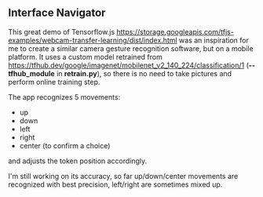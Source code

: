 
## Interface Navigator

This great demo of Tensorflow.js https://storage.googleapis.com/tfjs-examples/webcam-transfer-learning/dist/index.html was an inspiration for me to create a similar camera gesture recognition software, but on a mobile platform.
It uses a custom model retrained from https://tfhub.dev/google/imagenet/mobilenet_v2_140_224/classification/1 (**--tfhub_module** in **retrain.py**), so there is no need to take pictures and perform online training step.

The app recognizes 5 movements:
- up
- down
- left
- right
- center (to confirm a choice)

and adjusts the token position accordingly.

I'm still working on its accuracy, so far up/down/center movements are recognized with best precision, left/right are sometimes mixed up.